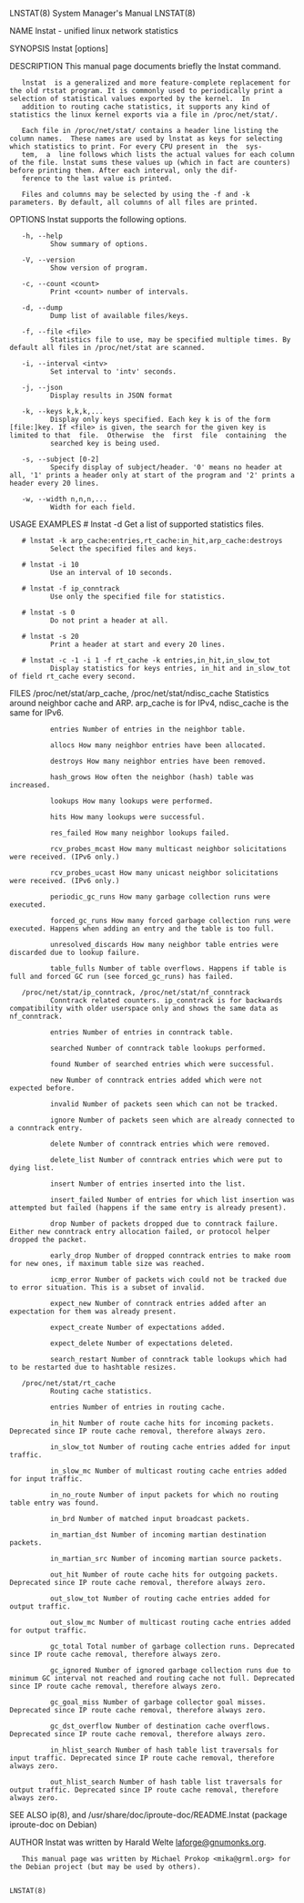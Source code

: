 LNSTAT(8)                                                                                System Manager's Manual                                                                                LNSTAT(8)

NAME
       lnstat - unified linux network statistics

SYNOPSIS
       lnstat [options]

DESCRIPTION
       This manual page documents briefly the lnstat command.

       lnstat  is a generalized and more feature-complete replacement for the old rtstat program. It is commonly used to periodically print a selection of statistical values exported by the kernel.  In
       addition to routing cache statistics, it supports any kind of statistics the linux kernel exports via a file in /proc/net/stat/.

       Each file in /proc/net/stat/ contains a header line listing the column names.  These names are used by lnstat as keys for selecting which statistics to print. For every CPU present in  the  sys‐
       tem,  a  line follows which lists the actual values for each column of the file. lnstat sums these values up (which in fact are counters) before printing them. After each interval, only the dif‐
       ference to the last value is printed.

       Files and columns may be selected by using the -f and -k parameters. By default, all columns of all files are printed.

OPTIONS
       lnstat supports the following options.

       -h, --help
              Show summary of options.

       -V, --version
              Show version of program.

       -c, --count <count>
              Print <count> number of intervals.

       -d, --dump
              Dump list of available files/keys.

       -f, --file <file>
              Statistics file to use, may be specified multiple times. By default all files in /proc/net/stat are scanned.

       -i, --interval <intv>
              Set interval to 'intv' seconds.

       -j, --json
              Display results in JSON format

       -k, --keys k,k,k,...
              Display only keys specified. Each key k is of the form [file:]key. If <file> is given, the search for the given key is limited to that  file.  Otherwise  the  first  file  containing  the
              searched key is being used.

       -s, --subject [0-2]
              Specify display of subject/header. '0' means no header at all, '1' prints a header only at start of the program and '2' prints a header every 20 lines.

       -w, --width n,n,n,...
              Width for each field.

USAGE EXAMPLES
       # lnstat -d
              Get a list of supported statistics files.

       # lnstat -k arp_cache:entries,rt_cache:in_hit,arp_cache:destroys
              Select the specified files and keys.

       # lnstat -i 10
              Use an interval of 10 seconds.

       # lnstat -f ip_conntrack
              Use only the specified file for statistics.

       # lnstat -s 0
              Do not print a header at all.

       # lnstat -s 20
              Print a header at start and every 20 lines.

       # lnstat -c -1 -i 1 -f rt_cache -k entries,in_hit,in_slow_tot
              Display statistics for keys entries, in_hit and in_slow_tot of field rt_cache every second.

FILES
       /proc/net/stat/arp_cache, /proc/net/stat/ndisc_cache
              Statistics around neighbor cache and ARP. arp_cache is for IPv4, ndisc_cache is the same for IPv6.

              entries Number of entries in the neighbor table.

              allocs How many neighbor entries have been allocated.

              destroys How many neighbor entries have been removed.

              hash_grows How often the neighbor (hash) table was increased.

              lookups How many lookups were performed.

              hits How many lookups were successful.

              res_failed How many neighbor lookups failed.

              rcv_probes_mcast How many multicast neighbor solicitations were received. (IPv6 only.)

              rcv_probes_ucast How many unicast neighbor solicitations were received. (IPv6 only.)

              periodic_gc_runs How many garbage collection runs were executed.

              forced_gc_runs How many forced garbage collection runs were executed. Happens when adding an entry and the table is too full.

              unresolved_discards How many neighbor table entries were discarded due to lookup failure.

              table_fulls Number of table overflows. Happens if table is full and forced GC run (see forced_gc_runs) has failed.

       /proc/net/stat/ip_conntrack, /proc/net/stat/nf_conntrack
              Conntrack related counters. ip_conntrack is for backwards compatibility with older userspace only and shows the same data as nf_conntrack.

              entries Number of entries in conntrack table.

              searched Number of conntrack table lookups performed.

              found Number of searched entries which were successful.

              new Number of conntrack entries added which were not expected before.

              invalid Number of packets seen which can not be tracked.

              ignore Number of packets seen which are already connected to a conntrack entry.

              delete Number of conntrack entries which were removed.

              delete_list Number of conntrack entries which were put to dying list.

              insert Number of entries inserted into the list.

              insert_failed Number of entries for which list insertion was attempted but failed (happens if the same entry is already present).

              drop Number of packets dropped due to conntrack failure. Either new conntrack entry allocation failed, or protocol helper dropped the packet.

              early_drop Number of dropped conntrack entries to make room for new ones, if maximum table size was reached.

              icmp_error Number of packets wich could not be tracked due to error situation. This is a subset of invalid.

              expect_new Number of conntrack entries added after an expectation for them was already present.

              expect_create Number of expectations added.

              expect_delete Number of expectations deleted.

              search_restart Number of conntrack table lookups which had to be restarted due to hashtable resizes.

       /proc/net/stat/rt_cache
              Routing cache statistics.

              entries Number of entries in routing cache.

              in_hit Number of route cache hits for incoming packets. Deprecated since IP route cache removal, therefore always zero.

              in_slow_tot Number of routing cache entries added for input traffic.

              in_slow_mc Number of multicast routing cache entries added for input traffic.

              in_no_route Number of input packets for which no routing table entry was found.

              in_brd Number of matched input broadcast packets.

              in_martian_dst Number of incoming martian destination packets.

              in_martian_src Number of incoming martian source packets.

              out_hit Number of route cache hits for outgoing packets. Deprecated since IP route cache removal, therefore always zero.

              out_slow_tot Number of routing cache entries added for output traffic.

              out_slow_mc Number of multicast routing cache entries added for output traffic.

              gc_total Total number of garbage collection runs. Deprecated since IP route cache removal, therefore always zero.

              gc_ignored Number of ignored garbage collection runs due to minimum GC interval not reached and routing cache not full. Deprecated since IP route cache removal, therefore always zero.

              gc_goal_miss Number of garbage collector goal misses. Deprecated since IP route cache removal, therefore always zero.

              gc_dst_overflow Number of destination cache overflows. Deprecated since IP route cache removal, therefore always zero.

              in_hlist_search Number of hash table list traversals for input traffic. Deprecated since IP route cache removal, therefore always zero.

              out_hlist_search Number of hash table list traversals for output traffic. Deprecated since IP route cache removal, therefore always zero.

SEE ALSO
       ip(8), and /usr/share/doc/iproute-doc/README.lnstat (package iproute-doc on Debian)

AUTHOR
       lnstat was written by Harald Welte <laforge@gnumonks.org>.

       This manual page was written by Michael Prokop <mika@grml.org> for the Debian project (but may be used by others).

                                                                                                                                                                                                LNSTAT(8)
